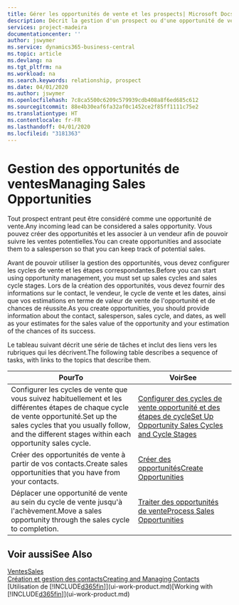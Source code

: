 ```yaml
---
title: Gérer les opportunités de vente et les prospects| Microsoft Docs
description: Décrit la gestion d'un prospect ou d'une opportunité de ventes entrant dans Business Central, et l'association de l'opportunité à un vendeur pour effectuer le suivi des ventes potentielles.
services: project-madeira
documentationcenter: ''
author: jswymer
ms.service: dynamics365-business-central
ms.topic: article
ms.devlang: na
ms.tgt_pltfrm: na
ms.workload: na
ms.search.keywords: relationship, prospect
ms.date: 04/01/2020
ms.author: jswymer
ms.openlocfilehash: 7c8ca5500c6209c579939cdb408a8f6ed685c612
ms.sourcegitcommit: 88e4b30eaf6fa32af0c1452ce2f85ff1111c75e2
ms.translationtype: HT
ms.contentlocale: fr-FR
ms.lasthandoff: 04/01/2020
ms.locfileid: "3181363"
---
```

# <a name="managing-sales-opportunities"></a><span data-ttu-id="dc313-103">Gestion des opportunités de ventes</span><span class="sxs-lookup"><span data-stu-id="dc313-103">Managing Sales Opportunities</span></span>
<span data-ttu-id="dc313-104">Tout prospect entrant peut être considéré comme une opportunité de vente.</span><span class="sxs-lookup"><span data-stu-id="dc313-104">Any incoming lead can be considered a sales opportunity.</span></span> <span data-ttu-id="dc313-105">Vous pouvez créer des opportunités et les associer à un vendeur afin de pouvoir suivre les ventes potentielles.</span><span class="sxs-lookup"><span data-stu-id="dc313-105">You can create opportunities and associate them to a salesperson so that you can keep track of potential sales.</span></span>

<span data-ttu-id="dc313-106">Avant de pouvoir utiliser la gestion des opportunités, vous devez configurer les cycles de vente et les étapes correspondantes.</span><span class="sxs-lookup"><span data-stu-id="dc313-106">Before you can start using opportunity management, you must set up sales cycles and sales cycle stages.</span></span> <span data-ttu-id="dc313-107">Lors de la création des opportunités, vous devez fournir des informations sur le contact, le vendeur, le cycle de vente et les dates, ainsi que vos estimations en terme de valeur de vente de l'opportunité et de chances de réussite.</span><span class="sxs-lookup"><span data-stu-id="dc313-107">As you create opportunities, you should provide information about the contact, salesperson, sales cycle, and dates, as well as your estimates for the sales value of the opportunity and your estimation of the chances of its success.</span></span>

<span data-ttu-id="dc313-108">Le tableau suivant décrit une série de tâches et inclut des liens vers les rubriques qui les décrivent.</span><span class="sxs-lookup"><span data-stu-id="dc313-108">The following table describes a sequence of tasks, with links to the topics that describe them.</span></span>

| <span data-ttu-id="dc313-109">Pour</span><span class="sxs-lookup"><span data-stu-id="dc313-109">To</span></span> | <span data-ttu-id="dc313-110">Voir</span><span class="sxs-lookup"><span data-stu-id="dc313-110">See</span></span> |
| --- | --- |
| <span data-ttu-id="dc313-111">Configurer les cycles de vente que vous suivez habituellement et les différentes étapes de chaque cycle de vente opportunité.</span><span class="sxs-lookup"><span data-stu-id="dc313-111">Set up the sales cycles that you usually follow, and the different stages within each opportunity sales cycle.</span></span> |[<span data-ttu-id="dc313-112">Configurer des cycles de vente opportunité et des étapes de cycle</span><span class="sxs-lookup"><span data-stu-id="dc313-112">Set Up Opportunity Sales Cycles and Cycle Stages</span></span>](marketing-how-setup-opportunity-sales-cycles-stages.md) |
| <span data-ttu-id="dc313-113">Créer des opportunités de vente à partir de vos contacts.</span><span class="sxs-lookup"><span data-stu-id="dc313-113">Create sales opportunities that you have from your contacts.</span></span> |[<span data-ttu-id="dc313-114">Créer des opportunités</span><span class="sxs-lookup"><span data-stu-id="dc313-114">Create Opportunities</span></span>](marketing-how-create-opportunities.md) |
| <span data-ttu-id="dc313-115">Déplacer une opportunité de vente au sein du cycle de vente jusqu'à l'achèvement.</span><span class="sxs-lookup"><span data-stu-id="dc313-115">Move a sales opportunity through the sales cycle to completion.</span></span> |[<span data-ttu-id="dc313-116">Traiter des opportunités de vente</span><span class="sxs-lookup"><span data-stu-id="dc313-116">Process Sales Opportunities</span></span>](marketing-processing-sales-opportunities.md) |

## <a name="see-also"></a><span data-ttu-id="dc313-117">Voir aussi</span><span class="sxs-lookup"><span data-stu-id="dc313-117">See Also</span></span>
[<span data-ttu-id="dc313-118">Ventes</span><span class="sxs-lookup"><span data-stu-id="dc313-118">Sales</span></span>](sales-manage-sales.md)  
[<span data-ttu-id="dc313-119">Création et gestion des contacts</span><span class="sxs-lookup"><span data-stu-id="dc313-119">Creating and Managing Contacts</span></span>](marketing-contacts.md)  
<span data-ttu-id="dc313-120">[Utilisation de [!INCLUDE[d365fin](includes/d365fin_md.md)]](ui-work-product.md)</span><span class="sxs-lookup"><span data-stu-id="dc313-120">[Working with [!INCLUDE[d365fin](includes/d365fin_md.md)]](ui-work-product.md)</span></span>
